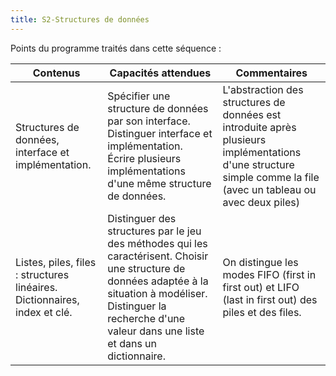 ```yaml
---
title: S2-Structures de données
---
```


Points du programme traités dans cette séquence :

| Contenus | Capacités attendues | Commentaires |
| --- | --- | --- |
| Structures de données, interface et implémentation.|Spécifier une structure de données par son interface. Distinguer interface et implémentation. Écrire plusieurs implémentations d'une même structure de données.|L'abstraction des structures de données est introduite après plusieurs implémentations d'une structure simple comme la file (avec un tableau ou avec deux piles)|
|Listes, piles, files : structures linéaires. Dictionnaires, index et clé.|Distinguer des structures par le jeu des méthodes qui les caractérisent. Choisir une structure de données adaptée à la situation à modéliser. Distinguer la recherche d'une valeur dans une liste et dans un dictionnaire.|On distingue les modes FIFO (first in first out) et LIFO (last in first out) des piles et des files.|